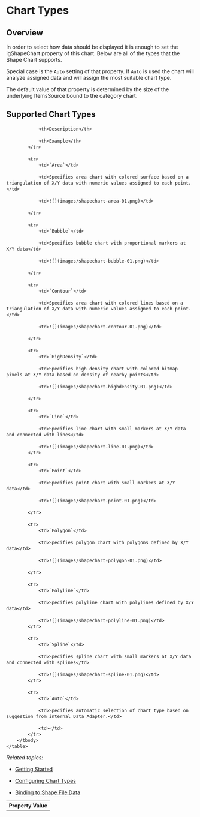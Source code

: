 ﻿<!--
|metadata|
{
    "fileName": "shapechart-overview",
    "controlName": "igShapeChart",
    "tags": ["API", "ShapeChart", "Overview"]
}
|metadata|
-->

# Chart Types 

## Overview

In order to select how data should be displayed it is enough to set the igShapeChart property of this chart.
Below are all of the types that the Shape Chart supports.

Special case is the `Auto` setting of that property. If `Auto` is used the chart will analyze assigned data and will assign the most suitable chart type.

The default value of that property is determined by the size of the underlying ItemsSource bound to the category chart.   

## Supported Chart Types

<div class="document-table-container">
    <table class="table table-striped">
        <tbody>
            <tr>
                <th>Property Value</th>

                <th>Description</th>

                <th>Example</th>
            </tr>
            
            <tr>
                <td>`Area`</td>

                <td>Specifies area chart with colored surface based on a triangulation of X/Y data with numeric values assigned to each point.</td>

                <td>![](images/shapechart-area-01.png)</td>
               
            </tr>
            
            <tr>
                <td>`Bubble`</td>

                <td>Specifies bubble chart with proportional markers at X/Y data</td>

                <td>![](images/shapechart-bubble-01.png)</td>
               
            </tr>
            
            <tr>
                <td>`Contour`</td>

                <td>Specifies area chart with colored lines based on a triangulation of X/Y data with numeric values assigned to each point.</td>

                <td>![](images/shapechart-contour-01.png)</td>
               
            </tr>
            
            <tr>
                <td>`HighDensity`</td>

                <td>Specifies high density chart with colored bitmap pixels at X/Y data based on density of nearby points</td>

                <td>![](images/shapechart-highdensity-01.png)</td>
               
            </tr>
            
            <tr>
                <td>`Line`</td>

                <td>Specifies line chart with small markers at X/Y data and connected with lines</td>

                <td>![](images/shapechart-line-01.png)</td>
            </tr>
            
            <tr>
                <td>`Point`</td>

                <td>Specifies point chart with small markers at X/Y data</td>

                <td>![](images/shapechart-point-01.png)</td>
               
            </tr>
            
            <tr>
                <td>`Polygon`</td>

                <td>Specifies polygon chart with polygons defined by X/Y data</td>

                <td>![](images/shapechart-polygon-01.png)</td>
               
            </tr>
            
            <tr>
                <td>`Polyline`</td>

                <td>Specifies polyline chart with polylines defined by X/Y data</td>

                <td>![](images/shapechart-polyline-01.png)</td>
            </tr>
            
            <tr>
                <td>`Spline`</td>

                <td>Specifies spline chart with small markers at X/Y data and connected with splines</td>

                <td>![](images/shapechart-spline-01.png)</td>
            </tr>
            
            <tr>
                <td>`Auto`</td>
                
                <td>Specifies automatic selection of chart type based on suggestion from internal Data Adapter.</td>
                
                <td></td>
            </tr>
        </tbody>
    </table>
</div>




*Related topics:* 

- [Getting Started](shapechart-getting-started-with-shapechart.html)

- [Configuring Chart Types](shapechart-configuring-chart-types.html)

- [Binding to Shape File Data](shapechart-binding-to-shapefile-data.html)